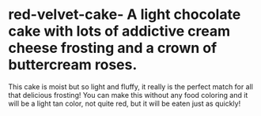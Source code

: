 # red-velvet-cake- A light chocolate cake with lots of addictive cream cheese frosting and a crown of buttercream roses. 
This cake is moist but so light and fluffy, it really is the perfect match for all that delicious frosting! You can make this without any food coloring and it will be a light
tan color, not quite red, but it will be eaten just as quickly!
